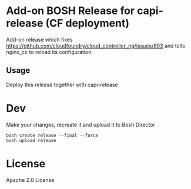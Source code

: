 # Add-on BOSH Release for capi-release (CF deployment)

Add-on release which fixes https://github.com/cloudfoundry/cloud_controller_ng/issues/893
and tells nginx_cc to reload its configuration.

## Usage

Deploy this release together with capi-release


# Dev

Make your changes, recreate it and upload it to Bosh Director
 

```
bosh create release --final --force
bosh upload release
```


# License

Apache 2.0 License

